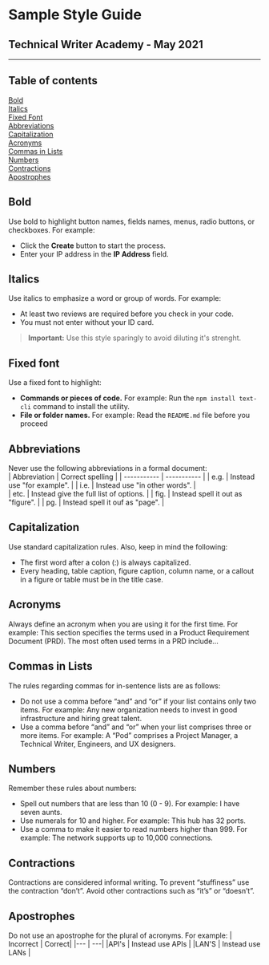 # Sample Style Guide
## Technical Writer Academy - May 2021
---
## Table of contents
[Bold](#Bold)  
[Italics](#Italics)  
[Fixed Font](#Fixed-font)  
[Abbreviations](#Abbreviations)  
[Capitalization](#Capitalization)  
[Acronyms](#Acronyms)  
[Commas in Lists](#Commas-in-Lists)  
[Numbers](#Numbers)  
[Contractions](#Contractions)  
[Apostrophes](#Apostrophes)   
## Bold  
Use bold to highlight button names, fields names, menus, radio buttons, or checkboxes. For example:  
- Click the **Create** button to start the process.  
- Enter your IP address in the **IP Address** field.  
## Italics
Use italics to emphasize a word or group of words. For example:
- At least two reviews are required before you check in your code.
- You must not enter without your ID card.  
> **Important:** Use this style sparingly to avoid diluting it's strenght.  
## Fixed font  
Use a fixed font to highlight:
- **Commands or pieces of code.** For example:
Run the ```npm install text-cli``` command to install the utility.  
- **File or folder names.** For example:
Read the `README.md` file before you proceed  
## Abbreviations
Never use the following abbreviations in a formal document:  
| Abbreviation  |  Correct spelling  |
| -----------  | ----------- |
| e.g. | Instead use "for example". |
| i.e.  | Instead use "in other words". |  
| etc.  | Instead give the full list of options. |
| fig.  | Instead spell it out as "figure". |
| pg. | Instead spell it ouf as "page". |  
## Capitalization  
Use standard capitalization rules. Also, keep in mind the following:  
- The first word after a colon (:) is always capitalized.  
- Every heading, table caption, figure caption, column name, or a callout in a figure or table
must be in the title case.  
## Acronyms  
Always define an acronym when you are using it for the first time.
For example: This section specifies the terms used in a Product Requirement Document (PRD).
The most often used terms in a PRD include…  
## Commas in Lists  
The rules regarding commas for in-sentence lists are as follows:  
- Do not use a comma before “and” and “or” if your list contains only two items. For example: Any new organization needs to invest in good infrastructure and hiring great talent.  
- Use a comma before “and” and “or” when your list comprises three or more items. For example: A “Pod” comprises a Project Manager, a Technical Writer, Engineers, and UX designers.  
## Numbers
Remember these rules about numbers:  
- Spell out numbers that are less than 10 (0 - 9). For example: I have seven aunts.  
- Use numerals for 10 and higher. For example: This hub has 32 ports.  
- Use a comma to make it easier to read numbers higher than 999.
For example: The network supports up to 10,000 connections.  
## Contractions
Contractions are considered informal writing. To prevent “stuffiness” use the contraction “don’t”. Avoid other contractions such as “it’s” or “doesn’t”.  
## Apostrophes  
Do not use an apostrophe for the plural of acronyms. For example:
| Incorrect | Correct|
|---  | ---|
|API's  | Instead use APIs |
|LAN'S  | Instead use LANs |